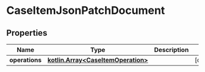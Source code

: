 # CaseItemJsonPatchDocument

## Properties
Name | Type | Description | Notes
------------ | ------------- | ------------- | -------------
**operations** | [**kotlin.Array&lt;CaseItemOperation&gt;**](CaseItemOperation.md) |  |  [optional]
